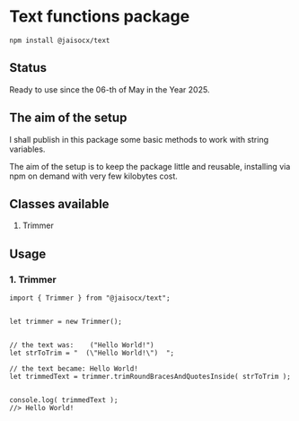 # Text functions package

```
npm install @jaisocx/text
```


## Status
Ready to use since the 06-th of May in the Year 2025.



## The aim of the setup

I shall publish in this package some basic methods to work with string variables.

The aim of the setup is to keep the package little and reusable, installing via npm on demand with very few kilobytes cost.


## Classes available
1. Trimmer

## Usage

### 1. Trimmer 

```
import { Trimmer } from "@jaisocx/text";


let trimmer = new Trimmer();


// the text was:    ("Hello World!")
let strToTrim = "  (\"Hello World!\")  ";

// the text became: Hello World!
let trimmedText = trimmer.trimRoundBracesAndQuotesInside( strToTrim );


console.log( trimmedText );
//> Hello World!
```




